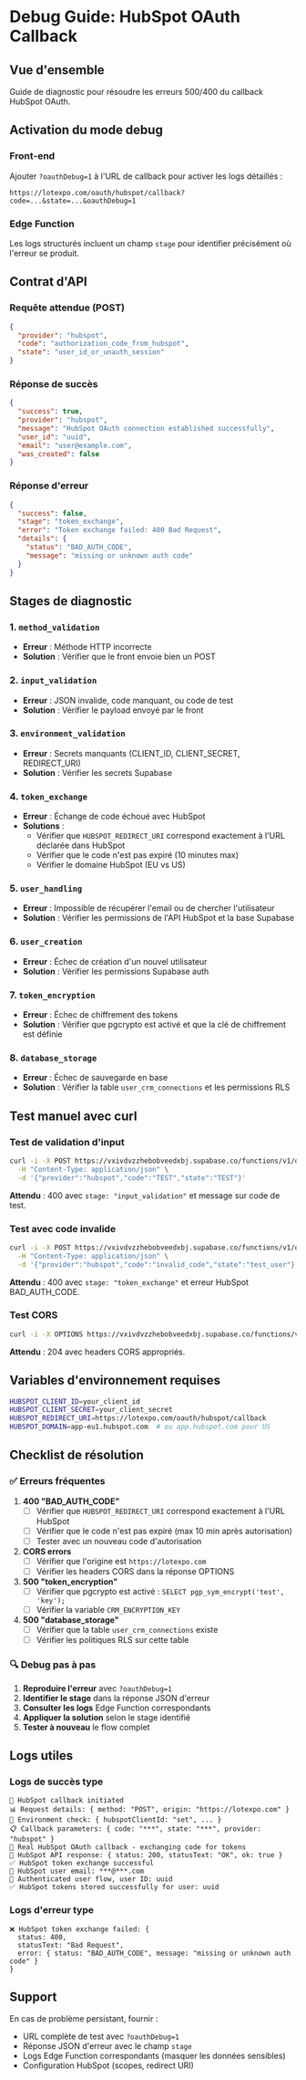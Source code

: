 # Debug Guide: HubSpot OAuth Callback

## Vue d'ensemble

Guide de diagnostic pour résoudre les erreurs 500/400 du callback HubSpot OAuth.

## Activation du mode debug

### Front-end
Ajouter `?oauthDebug=1` à l'URL de callback pour activer les logs détaillés :
```
https://lotexpo.com/oauth/hubspot/callback?code=...&state=...&oauthDebug=1
```

### Edge Function
Les logs structurés incluent un champ `stage` pour identifier précisément où l'erreur se produit.

## Contrat d'API

### Requête attendue (POST)
```json
{
  "provider": "hubspot",
  "code": "authorization_code_from_hubspot", 
  "state": "user_id_or_unauth_session"
}
```

### Réponse de succès
```json
{
  "success": true,
  "provider": "hubspot",
  "message": "HubSpot OAuth connection established successfully",
  "user_id": "uuid",
  "email": "user@example.com",
  "was_created": false
}
```

### Réponse d'erreur
```json
{
  "success": false,
  "stage": "token_exchange",
  "error": "Token exchange failed: 400 Bad Request", 
  "details": {
    "status": "BAD_AUTH_CODE",
    "message": "missing or unknown auth code"
  }
}
```

## Stages de diagnostic

### 1. `method_validation`
- **Erreur** : Méthode HTTP incorrecte
- **Solution** : Vérifier que le front envoie bien un POST

### 2. `input_validation`
- **Erreur** : JSON invalide, code manquant, ou code de test
- **Solution** : Vérifier le payload envoyé par le front

### 3. `environment_validation`
- **Erreur** : Secrets manquants (CLIENT_ID, CLIENT_SECRET, REDIRECT_URI)
- **Solution** : Vérifier les secrets Supabase

### 4. `token_exchange`
- **Erreur** : Échange de code échoué avec HubSpot
- **Solutions** :
  - Vérifier que `HUBSPOT_REDIRECT_URI` correspond exactement à l'URL déclarée dans HubSpot
  - Vérifier que le code n'est pas expiré (10 minutes max)
  - Vérifier le domaine HubSpot (EU vs US)

### 5. `user_handling`
- **Erreur** : Impossible de récupérer l'email ou de chercher l'utilisateur
- **Solution** : Vérifier les permissions de l'API HubSpot et la base Supabase

### 6. `user_creation`
- **Erreur** : Échec de création d'un nouvel utilisateur
- **Solution** : Vérifier les permissions Supabase auth

### 7. `token_encryption`
- **Erreur** : Échec de chiffrement des tokens
- **Solution** : Vérifier que pgcrypto est activé et que la clé de chiffrement est définie

### 8. `database_storage`
- **Erreur** : Échec de sauvegarde en base
- **Solution** : Vérifier la table `user_crm_connections` et les permissions RLS

## Test manuel avec curl

### Test de validation d'input
```bash
curl -i -X POST https://vxivdvzzhebobveedxbj.supabase.co/functions/v1/oauth-hubspot-callback \
  -H "Content-Type: application/json" \
  -d '{"provider":"hubspot","code":"TEST","state":"TEST"}'
```

**Attendu** : 400 avec `stage: "input_validation"` et message sur code de test.

### Test avec code invalide
```bash
curl -i -X POST https://vxivdvzzhebobveedxbj.supabase.co/functions/v1/oauth-hubspot-callback \
  -H "Content-Type: application/json" \
  -d '{"provider":"hubspot","code":"invalid_code","state":"test_user"}'
```

**Attendu** : 400 avec `stage: "token_exchange"` et erreur HubSpot BAD_AUTH_CODE.

### Test CORS
```bash
curl -i -X OPTIONS https://vxivdvzzhebobveedxbj.supabase.co/functions/v1/oauth-hubspot-callback
```

**Attendu** : 204 avec headers CORS appropriés.

## Variables d'environnement requises

```bash
HUBSPOT_CLIENT_ID=your_client_id
HUBSPOT_CLIENT_SECRET=your_client_secret  
HUBSPOT_REDIRECT_URI=https://lotexpo.com/oauth/hubspot/callback
HUBSPOT_DOMAIN=app-eu1.hubspot.com  # ou app.hubspot.com pour US
```

## Checklist de résolution

### ✅ Erreurs fréquentes

1. **400 "BAD_AUTH_CODE"**
   - [ ] Vérifier que `HUBSPOT_REDIRECT_URI` correspond exactement à l'URL HubSpot
   - [ ] Vérifier que le code n'est pas expiré (max 10 min après autorisation)
   - [ ] Tester avec un nouveau code d'autorisation

2. **CORS errors**
   - [ ] Vérifier que l'origine est `https://lotexpo.com`
   - [ ] Vérifier les headers CORS dans la réponse OPTIONS

3. **500 "token_encryption"**
   - [ ] Vérifier que pgcrypto est activé : `SELECT pgp_sym_encrypt('test', 'key');`
   - [ ] Vérifier la variable `CRM_ENCRYPTION_KEY`

4. **500 "database_storage"**
   - [ ] Vérifier que la table `user_crm_connections` existe
   - [ ] Vérifier les politiques RLS sur cette table

### 🔍 Debug pas à pas

1. **Reproduire l'erreur** avec `?oauthDebug=1`
2. **Identifier le stage** dans la réponse JSON d'erreur  
3. **Consulter les logs** Edge Function correspondants
4. **Appliquer la solution** selon le stage identifié
5. **Tester à nouveau** le flow complet

## Logs utiles

### Logs de succès type
```
🔄 HubSpot callback initiated
📊 Request details: { method: "POST", origin: "https://lotexpo.com" }
🔧 Environment check: { hubspotClientId: "set", ... }
📋 Callback parameters: { code: "***", state: "***", provider: "hubspot" }
🔐 Real HubSpot OAuth callback - exchanging code for tokens
📡 HubSpot API response: { status: 200, statusText: "OK", ok: true }
✅ HubSpot token exchange successful
📧 HubSpot user email: ***@***.com
👤 Authenticated user flow, user ID: uuid
✅ HubSpot tokens stored successfully for user: uuid
```

### Logs d'erreur type
```
❌ HubSpot token exchange failed: {
  status: 400,
  statusText: "Bad Request", 
  error: { status: "BAD_AUTH_CODE", message: "missing or unknown auth code" }
}
```

## Support

En cas de problème persistant, fournir :
- URL complète de test avec `?oauthDebug=1`
- Réponse JSON d'erreur avec le champ `stage`
- Logs Edge Function correspondants (masquer les données sensibles)
- Configuration HubSpot (scopes, redirect URI)